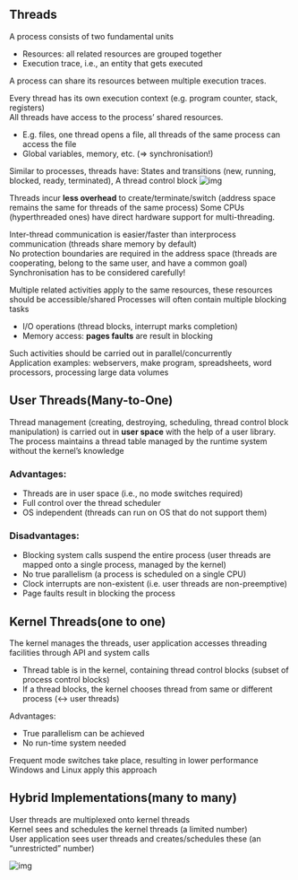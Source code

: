 ## Threads
A process consists of two fundamental units
- Resources: all related resources are grouped together
- Execution trace, i.e., an entity that gets executed

A process can share its resources between multiple execution traces.

Every thread has its own execution context (e.g. program counter, stack, registers)<br>
All threads have access to the process’ shared resources.
- E.g. files, one thread opens a file, all threads of the same process can access the file 
- Global variables, memory, etc. (⇒ synchronisation!)<br>

Similar to processes, threads have: States and transitions (new, running, blocked, ready, terminated), A thread control block
![img](https://raw.githubusercontent.com/lakerschampions/Notes_in_School/master/Operating%20System/img/shareresource.png)

Threads incur **less overhead** to create/terminate/switch (address space remains the same for threads of the same process)
Some CPUs (hyperthreaded ones) have direct hardware support for multi-threading.

Inter-thread communication is easier/faster than interprocess communication (threads share memory by default)<br>
No protection boundaries are required in the address space (threads are cooperating, belong to the same user, and have a common goal) <br>
Synchronisation has to be considered carefully!

Multiple related activities apply to the same resources, these resources should be accessible/shared
Processes will often contain multiple blocking tasks
- I/O operations (thread blocks, interrupt marks completion)
- Memory access: **pages faults** are result in blocking

Such activities should be carried out in parallel/concurrently<br>
Application examples: webservers, make program, spreadsheets, word processors, processing large data volumes

## User Threads(Many-to-One)
Thread management (creating, destroying, scheduling, thread control block manipulation) is carried out in **user space** with the help of a user
library.<br>
The process maintains a thread table managed by the runtime system without the kernel’s knowledge

### Advantages:
- Threads are in user space (i.e., no mode switches required)
- Full control over the thread scheduler
- OS independent (threads can run on OS that do not support them)

### Disadvantages:
- Blocking system calls suspend the entire process (user threads are mapped onto a single process, managed by the kernel)
- No true parallelism (a process is scheduled on a single CPU)
- Clock interrupts are non-existent (i.e. user threads are non-preemptive)
- Page faults result in blocking the process


## Kernel Threads(one to one)
The kernel manages the threads, user application accesses threading facilities through API and system calls<br>
- Thread table is in the kernel, containing thread control blocks (subset of process control blocks)
- If a thread blocks, the kernel chooses thread from same or different process (↔ user threads)

Advantages:
- True parallelism can be achieved
- No run-time system needed

Frequent mode switches take place, resulting in lower performance<br>
Windows and Linux apply this approach

## Hybrid Implementations(many to many)
User threads are multiplexed onto kernel threads<br>
Kernel sees and schedules the kernel threads (a limited number)<br>
User application sees user threads and creates/schedules these (an “unrestricted” number)

![img](https://raw.githubusercontent.com/lakerschampions/Notes_in_School/master/Operating%20System/img/comparision.png)
